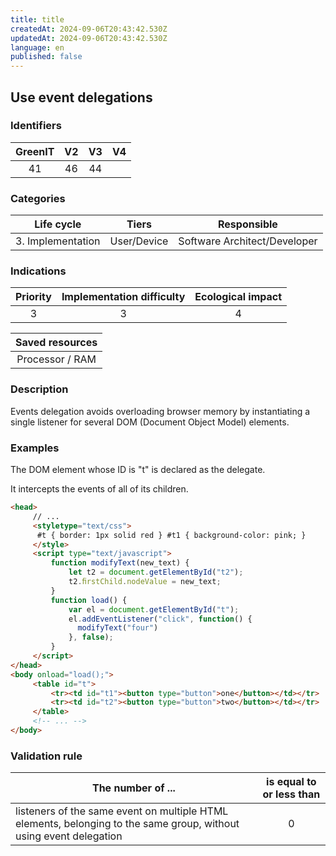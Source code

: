 ```yaml
---
title: title
createdAt: 2024-09-06T20:43:42.530Z
updatedAt: 2024-09-06T20:43:42.530Z
language: en
published: false
---
```

## Use event delegations

### Identifiers

| GreenIT | V2  | V3  |  V4  |
|:-------:|:---:|:---:|:----:|
|   41    | 46  | 44  |      |

### Categories

|    Life cycle     |    Tiers    |         Responsible          |
|:-----------------:|:-----------:|:----------------------------:|
| 3. Implementation | User/Device | Software Architect/Developer |

### Indications

|      Priority      | Implementation difficulty  | Ecological impact |
|:------------------:|:--------------------------:|:-----------------:|
|         3          |             3              |        4          |

|                      Saved resources                      |
|:---------------------------------------------------------:|
|                      Processor / RAM                      |

### Description

Events delegation avoids overloading browser memory by instantiating a single listener for several DOM (Document Object Model) elements.

### Examples

The DOM element whose ID is "t" is declared as the delegate.

It intercepts the events of all of its children.

```html
<head>
     // ...
     <styletype="text/css">
      #t { border: 1px solid red } #t1 { background-color: pink; }
     </style>
     <script type="text/javascript">
         function modifyText(new_text) {
             let t2 = document.getElementById("t2");
             t2.ﬁrstChild.nodeValue = new_text;
         }
         function load() {
             var el = document.getElementById("t");
             el.addEventListener("click", function() {
               modifyText("four")
             }, false);
         }
     </script>
</head>
<body onload="load();">
     <table id="t">
         <tr><td id="t1"><button type="button">one</button></td></tr>
         <tr><td id="t2"><button type="button">two</button></td></tr>
     </table>
     <!-- ... -->
</body>
```

### Validation rule

| The number of ...                                                                                                  | is equal to or less than |  
|--------------------------------------------------------------------------------------------------------------------|:------------------------:|
| listeners of the same event on multiple HTML elements, belonging to the same group, without using event delegation |            0             |
